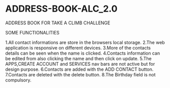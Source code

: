 # ADDRESS-BOOK-ALC_2.0
ADDRESS BOOK FOR TAKE A CLIMB CHALLENGE

SOME FUNCTIONALITIES

1.All contact informations are store in the browsers local storage.
2.The web application is responsive on different devices.
3.More of the contacts details can be seen when the name is clicked.
4.Contacts information can be edited from also clicking the name  and then click on update.
5.The APPS,CREATE ACCOUNT and SERVICES nav bars are not active but for design purpose.
6.Contacts are added with the ADD CONTACT button.
7.Contacts are deleted with the delete button.
8.The Birthday field is not compulsory.
